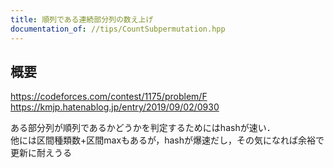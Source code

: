 ```yaml
---
title: 順列である連続部分列の数え上げ
documentation_of: //tips/CountSubpermutation.hpp
---
```


## 概要  
https://codeforces.com/contest/1175/problem/F  
https://kmjp.hatenablog.jp/entry/2019/09/02/0930  

ある部分列が順列であるかどうかを判定するためにはhashが速い．  
他には区間種類数+区間maxもあるが，hashが爆速だし，その気になれば余裕で更新に耐えうる  


